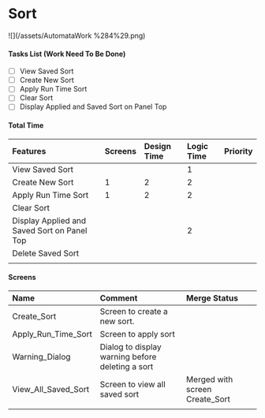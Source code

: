 # Sort

![](/assets/AutomataWork %284%29.png)



#### Tasks List \(Work Need To Be Done\)

* [ ] View Saved Sort
* [ ] Create New Sort
* [ ] Apply Run Time Sort
* [ ] Clear Sort
* [ ] Display Applied and Saved Sort on Panel Top

#### Total Time

| Features | Screens | Design Time | Logic Time | Priority |
| :--- | :--- | :--- | :--- | :--- |
| View Saved Sort |  |  | 1 |  |
| Create New Sort | 1 | 2 | 2 |  |
| Apply Run Time Sort | 1 | 2 | 2 |  |
| Clear Sort |  |  |  |  |
| Display Applied and Saved Sort on Panel Top |  |  | 2 |  |
| Delete Saved Sort |  |  |  |  |
|  |  |  |  |  |

#### Screens

| Name | Comment | Merge Status |
| :--- | :--- | :--- |
| Create\_Sort | Screen to create a new sort. |  |
| Apply\_Run\_Time\_Sort | Screen to apply sort |  |
| Warning\_Dialog | Dialog to display warning before deleting a sort |  |
| View\_All\_Saved\_Sort | Screen to view all saved sort | Merged with screen Create\_Sort |
|  |  |  |

#### 




